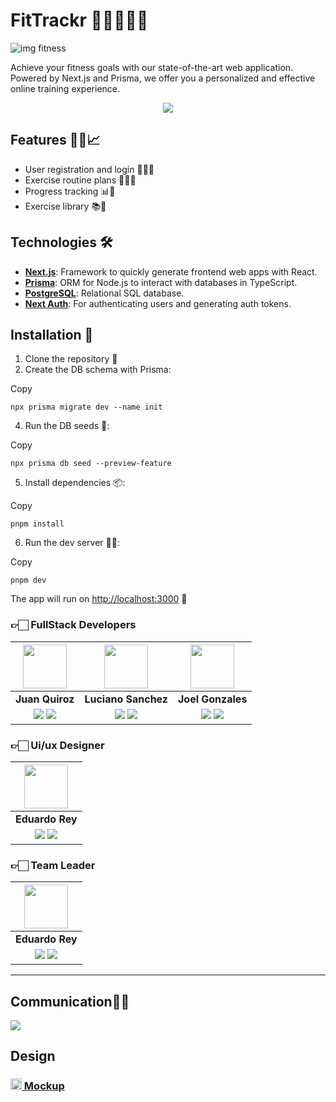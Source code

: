   
# FitTrackr 💪🏋️‍♀️🏋️‍♂️
![img fitness](https://lh3.googleusercontent.com/u/0/drive-viewer/AFGJ81oV218iHBp07VqgmCwyjB6mVUXeWlH9itU63fspKlr-Lf21I6DBO9AHrsLUgTU23lNMopN1B0aZgYD74H3KFUgC8TcU=w1360-h663)

Achieve your fitness goals with our state-of-the-art web application. Powered by Next.js and Prisma, we offer you a personalized and effective online training experience.


<p  align="center" ><a href="https://www.youtube.com/watch?v=sMroXW4a_1s" target="_blank" rel="noopener noreferrer"> <img src="https://img.shields.io/badge/Video Preview%20-%23FF0000.svg?&style=for-the-badge&logo=YouTube&logoColor=white"/></a></p>






## Features 🏃‍♀️📈
- User registration and login 🙋‍♀️🔐
- Exercise routine plans 📅🏋️‍♀️
- Progress tracking 📊👀
- Exercise library 📚💪

## Technologies 🛠️
-   **[Next.js](https://nextjs.org/)**: Framework to quickly generate frontend web apps with React.
-   **[Prisma](https://www.prisma.io/)**: ORM for Node.js to interact with databases in TypeScript.
-   **[PostgreSQL](https://www.postgresql.org/)**: Relational SQL database.
-   **[Next Auth](https://next-auth.js.org/)**: For authenticating users and generating auth tokens.

## Installation 🚀
1. Clone the repository 📂
2. Create the DB schema with Prisma:

Copy

```
npx prisma migrate dev --name init
```

4. Run the DB seeds 🌱:

Copy

```
npx prisma db seed --preview-feature
```

5. Install dependencies 📦:

Copy

```
pnpm install  
```

6. Run the dev server 🏃‍♀️:

Copy

```
pnpm dev
```

The app will run on [http://localhost:3000](http://localhost:3000/) 🚀

### 👉🏻 FullStack Developers

| <img src="https://avatars.githubusercontent.com/u/54697159?v=4" width=70>| <img src="https://avatars.githubusercontent.com/u/87460125?v=4" width=70>| <img src="https://avatars.githubusercontent.com/u/92900908?v=4" width=70>|  
|:-:|:-:|:-:|
| **Juan Quiroz**| **Luciano Sanchez**| **Joel Gonzales**   
| <a href="https://github.com/JuanQuiro"><img src="https://img.shields.io/badge/github-%23121011.svg?&style=for-the-badge&logo=github&logoColor=white"/></a> <a href="https://www.linkedin.com/in/dreyz/"><img src="https://img.shields.io/badge/linkedin%20-%230077B5.svg?&style=for-the-badge&logo=linkedin&logoColor=white"/></a> | <a href="https://github.com/lucianojsanchez"><img src="https://img.shields.io/badge/github-%23121011.svg?&style=for-the-badge&logo=github&logoColor=white"/></a> <a href="https://www.linkedin.com/in/lucianojsanchez/"><img src="https://img.shields.io/badge/linkedin%20-%230077B5.svg?&style=for-the-badge&logo=linkedin&logoColor=white"/></a> | <a href="https://github.com/Joe1797"><img src="https://img.shields.io/badge/github-%23121011.svg?&style=for-the-badge&logo=github&logoColor=white"/></a> <a href="https://www.linkedin.com/in/joel-fabrizio-gonzales-diaz-6ab9ba123/"><img src="https://img.shields.io/badge/linkedin%20-%230077B5.svg?&style=for-the-badge&logo=linkedin&logoColor=white"/></a> 

### 👉🏻 Ui/ux Designer

| <img src="https://avatars.githubusercontent.com/u/14036522?v=4" width=70>| 
|:-:|
| **Eduardo Rey** | 
| <a href="https://github.com/Zyruks"><img src="https://img.shields.io/badge/github-%23121011.svg?&style=for-the-badge&logo=github&logoColor=white"/></a> <a href="https://www.linkedin.com/in/zyruks/"><img src="https://img.shields.io/badge/linkedin%20-%230077B5.svg?&style=for-the-badge&logo=linkedin&logoColor=white"/></a> 

### 👉🏻 Team Leader

| <img src="https://avatars.githubusercontent.com/u/116537445?v=4" width=70>| 
|:-:|
| **Eduardo Rey** | 
| <a href="https://github.com/Reykripto"><img src="https://img.shields.io/badge/github-%23121011.svg?&style=for-the-badge&logo=github&logoColor=white"/></a> <a href="https://www.linkedin.com/in/eduardo-r-814908256/"><img src="https://img.shields.io/badge/linkedin%20-%230077B5.svg?&style=for-the-badge&logo=linkedin&logoColor=white"/></a> 



<hr/>

## Communication🙋‍♀️

[![](https://img.shields.io/badge/Discord-5865F2?style=for-the-badge&logo=Discord&logoColor=fff)](https://discord.gg/bMuAZZzH)

## Design

### <a href="https://www.figma.com/file/V9OPDO3qlYUxv9FxGXJp0C/WorkOut-logger?type=design&node-id=0-1&t=Somlzwku9NdYECWP-0"><img height="18px" src="https://img.icons8.com/color/344/figma--v1.png"/> Mockup</a>
